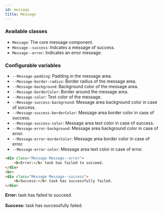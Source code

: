 ```yaml
---
id: message
title: Message
---
```


### Available classes

* `Message`: The core message component.
* `Message--success`: Indcates a message of success.
* `Message--error`: Indicates an error message.

### Configurable variables

* `--Message-padding`: Padding in the message area.
* `--Message-border-radius`: Border radius of the message area.
* `--Message-background`: Background color of the message area.
* `--Message-borderColor`: Border around the message area.
* `--Message-color`: Text color of the message.
* `--Message-success-background`: Message area background color in case of success.
* `--Message-success-borderColor`: Message area border color in case of success.
* `--Message-success-color`: Message area text color in case of success.
* `--Message-error-background`: Message area background color in case of error.
* `--Message-error-borderColor`: Message area border color in case of error.
* `--Message-error-color`: Message area text color in case of error.

<div class="code-sample">
<!--DOCUSAURUS_CODE_TABS-->

<!--HTML-->
```html
<div class="Message Message--error">
    <b>Error:</b> task has failed to succeed.
</div>
<br>
<div class="Message Message--success">
    <b>Success:</b> task has successfully failed. 
</div>
```
<!--END_DOCUSAURUS_CODE_TABS-->

<div class="Message Message--error">
    <b>Error:</b> task has failed to succeed.
</div>
<br>
<div class="Message Message--success">
    <b>Success:</b> task has successfully failed. 
</div>

</div>